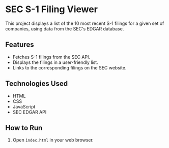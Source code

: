 # SEC S-1 Filing Viewer

This project displays a list of the 10 most recent S-1 filings for a given set of companies, using data from the SEC's EDGAR database.

## Features

*   Fetches S-1 filings from the SEC API.
*   Displays the filings in a user-friendly list.
*   Links to the corresponding filings on the SEC website.

## Technologies Used

*   HTML
*   CSS
*   JavaScript
*   SEC EDGAR API

## How to Run

1.  Open `index.html` in your web browser.